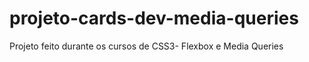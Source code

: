 # projeto-cards-dev-media-queries
 Projeto feito durante os cursos de CSS3- Flexbox e Media Queries
